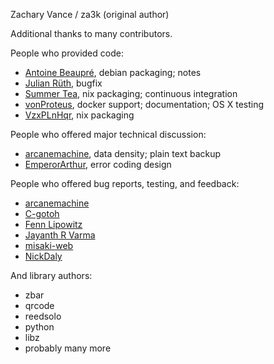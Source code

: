 Zachary Vance / za3k (original author)

Additional thanks to many contributors.

People who provided code:

- [Antoine Beaupré](https://github.com/anarcat), debian packaging; notes
- [Julian Rüth](https://github.com/saraedum), bugfix
- [Summer Tea](https://github.com/acuteaangle), nix packaging; continuous integration
- [vonProteus](https://github.com/vonProteus), docker support; documentation; OS X testing
- [VzxPLnHqr](https://github.com/VzxPLnHqr), nix packaging

People who offered major technical discussion:

- [arcanemachine](https://github.com/arcanemachine), data density; plain text backup
- [EmperorArthur](https://github.com/EmperorArthur), error coding design

People who offered bug reports, testing, and feedback:

- [arcanemachine](https://github.com/arcanemachine)
- [C-gotoh](https://github.com/C-gotoh)
- [Fenn Lipowitz](https://fennetic.net/index.html)
- [Jayanth R Varma](https://github.com/jrvarma)
- [misaki-web](https://github.com/misaki-web)
- [NickDaly](https://github.com/NickDaly)

And library authors:
- zbar
- qrcode
- reedsolo
- python
- libz
- probably many more

